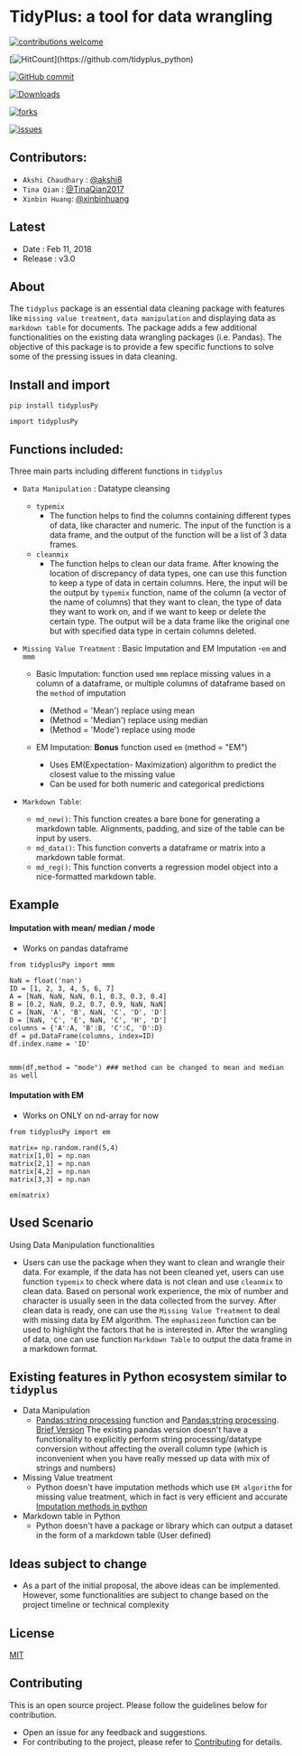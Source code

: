 # TidyPlus: a tool for data wrangling

[![contributions welcome](https://img.shields.io/badge/contributions-welcome-brightgreen.svg?style=flat)](https://github.com/dwyl/esta/issues)

[![HitCount](https://hitt.herokuapp.com/tidyplus_python.svg..)](https://github.com/tidyplus_python)

[![GitHub commit](https://img.shields.io/github/commits-since/UBC-MDS/tidyplus_python/v0.svg)](https://github.com/UBC-MDS/tidyplus_python/commit)

[![Downloads](https://img.shields.io/github/downloads/UBC-MDS/tidyplus_python/total.svg)](https://github.com/UBC-MDS/tidyplus_python/graphs/traffic)

[![forks](https://img.shields.io/github/forks/UBC-MDS/tidyplus_python.svg)](https://github.com/UBC-MDS/tidyplus_python/network)

[![issues](https://img.shields.io/github/issues/UBC-MDS/tidyplus_python.svg)](https://github.com/UBC-MDS/tidyplus_python/issues)


## Contributors:

* `Akshi Chaudhary` : [@akshi8](https://github.com/akshi8)
* `Tina Qian` : [@TinaQian2017](https://github.com/TinaQian2017)
* `Xinbin Huang`: [@xinbinhuang](https://github.com/xinbinhuang)

## Latest

* Date : Feb 11, 2018
* Release : v3.0

## About

The `tidyplus` package is an essential data cleaning package with features like `missing value treatment`, `data manipulation` and displaying data as `markdown table` for documents. The package adds a few additional functionalities on the existing data wrangling packages (i.e. Pandas). The objective of this package is to provide a few specific functions to solve some of the pressing issues in data cleaning.


## Install and import


```
pip install tidyplusPy

import tidyplusPy
```



## Functions included:
Three main parts including different functions in `tidyplus`
- `Data Manipulation` : Datatype cleansing
  - `typemix`
    * The function helps to find the columns containing different types of data, like character and numeric. The input of the function is a data frame, and the output of the function will be a list of 3 data frames.
  - `cleanmix`
    * The function helps to clean our data frame. After knowing the location of discrepancy of data types, one can use this function to keep a type of data in certain columns. Here, the input will be the output by `typemix` function, name of the column (a vector of the name of columns) that they want to clean, the type of data they want to work on, and if we want to keep or delete the certain type. The output will be a data frame like the original one but with specified data type in certain columns deleted.

- `Missing Value Treatment` : Basic Imputation and EM Imputation -`em` and  `mmm`
    * Basic Imputation: function used `mmm` replace missing values in a column of a dataframe, or multiple columns of dataframe based on the `method` of imputation

      - (Method = 'Mean') replace using mean
      - (Method = 'Median') replace using median
      - (Method = 'Mode') replace using mode
    * EM Imputation: **Bonus** function used `em` (method = "EM")
      - Uses EM(Expectation- Maximization) algorithm to predict the closest value to the missing value
      - Can be used for both numeric and categorical predictions
- `Markdown Table`:
  - `md_new()`: This function creates a bare bone for generating a markdown table. Alignments, padding, and size of the table can be input by users.
  - `md_data()`: This function converts a dataframe or matrix into a markdown table format.
  - `md_reg()`: This function converts a regression model object into a nice-formatted markdown table.

## Example


#### Imputation with mean/ median / mode

* Works on pandas dataframe
```
from tidyplusPy import mmm

NaN = float('nan')
ID = [1, 2, 3, 4, 5, 6, 7]
A = [NaN, NaN, NaN, 0.1, 0.3, 0.3, 0.4]
B = [0.2, NaN, 0.2, 0.7, 0.9, NaN, NaN]
C = [NaN, 'A', 'B', NaN, 'C', 'D', 'D']
D = [NaN, 'C', 'E', NaN, 'C', 'H', 'D']
columns = {'A':A, 'B':B, 'C':C, 'D':D}
df = pd.DataFrame(columns, index=ID)
df.index.name = 'ID'


mmm(df,method = "mode") ### method can be changed to mean and median as well
```

#### Imputation with EM

* Works on ONLY on nd-array for now
```
from tidyplusPy import em

matrix= np.random.rand(5,4)
matrix[1,0] = np.nan
matrix[2,1] = np.nan
matrix[4,2] = np.nan
matrix[3,3] = np.nan

em(matrix)
```

## Used Scenario

Using Data Manipulation functionalities

  * Users can use the package when they want to clean and wrangle their data. For example, if the data has not been cleaned yet, users can use function `typemix` to check where data is not clean and use `cleanmix` to clean data. Based on personal work experience, the mix of number and character is usually seen in the data collected from the survey. After clean data is ready, one can use the `Missing Value Treatment` to deal with missing data by EM algorithm. The `emphasizeon` function can be used to highlight the factors that he is interested in. After the wrangling of data, one can use function `Markdown Table` to output the data frame in a markdown format.


## Existing features in Python ecosystem similar to `tidyplus`

* Data Manipulation
  - [Pandas:string processing](http://pandas.pydata.org/pandas-docs/stable/missing_data.html#string-regular-expression-replacement) function and [Pandas:string processing](http://pandas.pydata.org/pandas-docs/stable/missing_data.html#string-regular-expression-replacement). [Brief Version](https://s3.amazonaws.com/assets.datacamp.com/blog_assets/Python_Pandas_Cheat_Sheet_2.pdf) The existing pandas version doesn't have a functionality to explicitly perform string processing/datatype conversion without affecting the overall column type (which is inconvenient when you have really messed up data with mix of strings and numbers)
* Missing Value treatment
  - Python doesn't have imputation methods which use `EM algorithm` for missing value treatment, which in fact is very efficient and accurate [Imputation methods in python](http://scikit-learn.org/stable/modules/generated/sklearn.preprocessing.Imputer.html#sklearn.preprocessing.Imputer)
* Markdown table in Python
  * Python doesn't have a package or library which can output a dataset in the form of a markdown table (User defined)

## Ideas subject to change

* As a part of the initial proposal, the above ideas can be implemented. However, some functionalities are subject to change based on the project timeline or technical complexity

## License
[MIT](LICENSE.md)

## Contributing
This is an open source project. Please follow the guidelines below for contribution.
  - Open an issue for any feedback and suggestions.
  - For contributing to the project, please refer to [Contributing](CONTRIBUTING.md) for details.
